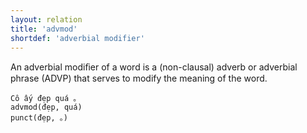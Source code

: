 ```yaml
---
layout: relation
title: 'advmod'
shortdef: 'adverbial modifier'
---
```


An adverbial modiﬁer of a word is a (non-clausal) adverb or adverbial phrase (ADVP) that serves to modify the meaning of the word.

<pre><code class="language-sdparse">Cô ấy đẹp quá 。
advmod(đẹp, quá)
punct(đẹp, 。)
</code></pre>
